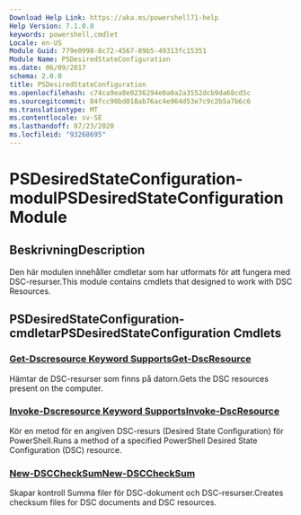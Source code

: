 ```yaml
---
Download Help Link: https://aka.ms/powershell71-help
Help Version: 7.1.0.0
keywords: powershell,cmdlet
Locale: en-US
Module Guid: 779e0998-8c72-4567-89b5-49313fc15351
Module Name: PSDesiredStateConfiguration
ms.date: 06/09/2017
schema: 2.0.0
title: PSDesiredStateConfiguration
ms.openlocfilehash: c74ca9ea8e0236294e0a0a2a3552dcb9da68cd5c
ms.sourcegitcommit: 84fcc90bd018ab76ac4e964d53e7c9c2b5a7b6c6
ms.translationtype: MT
ms.contentlocale: sv-SE
ms.lasthandoff: 07/23/2020
ms.locfileid: "93268695"
---
```

# <span data-ttu-id="39298-103">PSDesiredStateConfiguration-modul</span><span class="sxs-lookup"><span data-stu-id="39298-103">PSDesiredStateConfiguration Module</span></span>

## <span data-ttu-id="39298-104">Beskrivning</span><span class="sxs-lookup"><span data-stu-id="39298-104">Description</span></span>
<span data-ttu-id="39298-105">Den här modulen innehåller cmdletar som har utformats för att fungera med DSC-resurser.</span><span class="sxs-lookup"><span data-stu-id="39298-105">This module contains cmdlets that designed to work with DSC Resources.</span></span>

## <span data-ttu-id="39298-106">PSDesiredStateConfiguration-cmdletar</span><span class="sxs-lookup"><span data-stu-id="39298-106">PSDesiredStateConfiguration Cmdlets</span></span>

### [<span data-ttu-id="39298-107">Get-Dscresource Keyword Supports</span><span class="sxs-lookup"><span data-stu-id="39298-107">Get-DscResource</span></span>](Get-DscResource.md)
<span data-ttu-id="39298-108">Hämtar de DSC-resurser som finns på datorn.</span><span class="sxs-lookup"><span data-stu-id="39298-108">Gets the DSC resources present on the computer.</span></span>

### [<span data-ttu-id="39298-109">Invoke-Dscresource Keyword Supports</span><span class="sxs-lookup"><span data-stu-id="39298-109">Invoke-DscResource</span></span>](Invoke-DscResource.md)
<span data-ttu-id="39298-110">Kör en metod för en angiven DSC-resurs (Desired State Configuration) för PowerShell.</span><span class="sxs-lookup"><span data-stu-id="39298-110">Runs a method of a specified PowerShell Desired State Configuration (DSC) resource.</span></span>

### [<span data-ttu-id="39298-111">New-DSCCheckSum</span><span class="sxs-lookup"><span data-stu-id="39298-111">New-DSCCheckSum</span></span>](New-DSCCheckSum.md)
<span data-ttu-id="39298-112">Skapar kontroll Summa filer för DSC-dokument och DSC-resurser.</span><span class="sxs-lookup"><span data-stu-id="39298-112">Creates checksum files for DSC documents and DSC resources.</span></span>
